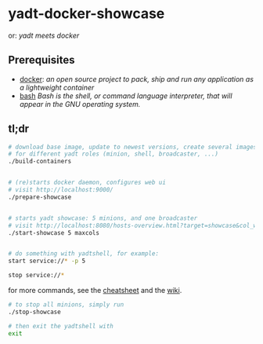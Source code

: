 yadt-docker-showcase
====================

or: *yadt meets docker*

Prerequisites
-------------

* [docker](https://www.docker.io/): *an open source project to pack, ship and run any application as a lightweight container*
* [bash](http://www.gnu.org/software/bash/) *Bash is the shell, or command language interpreter, that will appear in the GNU operating system.*


tl;dr
-----

```bash
# download base image, update to newest versions, create several images
# for different yadt roles (minion, shell, broadcaster, ...)
./build-containers


# (re)starts docker daemon, configures web ui
# visit http://localhost:9000/
./prepare-showcase


# starts yadt showcase: 5 minions, and one broadcaster
# visit http://localhost:8080/hosts-overview.html?target=showcase&col_width=10
./start-showcase 5 maxcols


# do something with yadtshell, for example:
start service://* -p 5

stop service://*
```

for more commands, see the
[cheatsheet](http://www.yadt-project.org/cheatsheet-0.2.pdf)
and the [wiki](https://github.com/yadt/yadtshell/wiki).

```bash
# to stop all minions, simply run
./stop-showcase

# then exit the yadtshell with
exit
```

